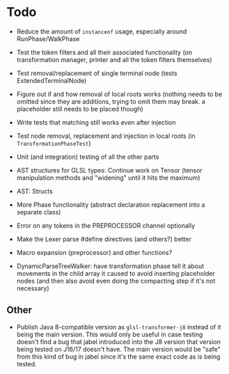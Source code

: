 # Todo

- Reduce the amount of `instanceof` usage, especially around RunPhase/WalkPhase
- Test the token filters and all their associated functionality (on transformation manager, printer and all the token filters themselves)
- Test removal/replacement of single terminal node (tests ExtendedTerminalNode)
- Figure out if and how removal of local roots works (nothing needs to be omitted since they are additions, trying to omit them may break. a placeholder still needs to be placed though)
- Write tests that matching still works even after injection
- Test node removal, replacement and injection in local roots (in `TransformationPhaseTest`)
- Unit (and integration) testing of all the other parts

- AST structures for GLSL types: Continue work on Tensor (tensor manipulation methods and "widening" until it hits the maximum)
- AST: Structs
- More Phase functionality (abstract declaration replacement into a separate class)
- Error on any tokens in the PREPROCESSOR channel optionally
- Make the Lexer parse #define directives (and others?) better
- Macro expansion (preprocessor) and other functions?

- DynamicParseTreeWalker: have transformation phase tell it about movements in the child array it caused to avoid inserting placeholder nodes (and then also avoid even doing the compacting step if it's not necessary)

## Other

- Publish Java 8-compatible version as `glsl-transformer-j8` instead of it being the main version. This would only be useful in case testing doesn't find a bug that jabel introduced into the J8 version that version being tested on J16/17 doesn't have. The main version would be "safe" from this kind of bug in jabel since it's the same exact code as is being tested.
